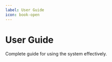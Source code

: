 ```yaml
---
label: User Guide
icon: book-open
---
```


# User Guide

Complete guide for using the system effectively.